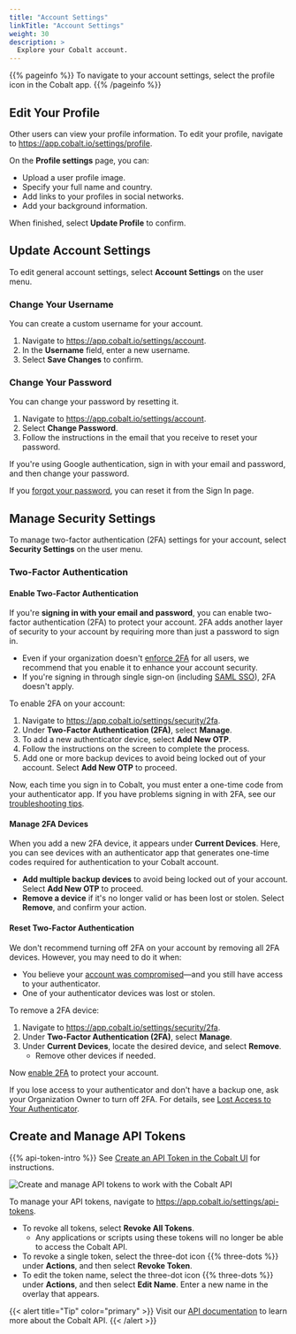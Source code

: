 ```yaml
---
title: "Account Settings"
linkTitle: "Account Settings"
weight: 30
description: >
  Explore your Cobalt account.
---
```


{{% pageinfo %}}
To navigate to your account settings, select the profile icon in the Cobalt app.
{{% /pageinfo %}}

## Edit Your Profile

Other users can view your profile information. To edit your profile, navigate to https://app.cobalt.io/settings/profile.

On the **Profile settings** page, you can:

- Upload a user profile image.
- Specify your full name and country.
- Add links to your profiles in social networks.
- Add your background information.

When finished, select **Update Profile** to confirm.

## Update Account Settings

To edit general account settings, select **Account Settings** on the user menu.

<!--Update
![Adjust your account settings](/deepdive/AccountSettings.png "Account Settings page")
-->

### Change Your Username

You can create a custom username for your account.

1. Navigate to https://app.cobalt.io/settings/account.
1. In the **Username** field, enter a new username.
1. Select **Save Changes** to confirm.

### Change Your Password

You can change your password by resetting it.

1. Navigate to https://app.cobalt.io/settings/account.
1. Select **Change Password**.
1. Follow the instructions in the email that you receive to reset your password.

If you're using Google authentication, sign in with your email and password, and then change your password.

If you [forgot your password](/platform-deep-dive/cobalt-account/account-recovery/#forgot-your-password), you can reset it from the Sign In page.

## Manage Security Settings

To manage two-factor authentication (2FA) settings for your account, select **Security Settings** on the user menu.

### Two-Factor Authentication

#### Enable Two-Factor Authentication

If you're **signing in with your email and password**, you can enable two-factor authentication (2FA) to protect your account. 2FA adds another layer of security to your account by requiring more than just a password to sign in.

- Even if your organization doesn't [enforce 2FA](/platform-deep-dive/collaboration/organization/organization-settings/enforce-2fa/) for all users, we recommend that you enable it to enhance your account security.
- If you're signing in through single sign-on (including [SAML SSO](/getting-started/sign-in/#saml-sso)), 2FA doesn't apply.

<!--Update
![Configure 2FA for your account](/deepdive/SecuritySettings.png "Two-factor authentication page")
-->

To enable 2FA on your account:

1. Navigate to https://app.cobalt.io/settings/security/2fa.
1. Under **Two-Factor Authentication (2FA)**, select **Manage**.
1. To add a new authenticator device, select **Add New OTP**.
1. Follow the instructions on the screen to complete the process.
1. Add one or more backup devices to avoid being locked out of your account. Select **Add New OTP** to proceed.

Now, each time you sign in to Cobalt, you must enter a one-time code from your authenticator app. If you have problems signing in with 2FA, see our [troubleshooting tips](/platform-deep-dive/cobalt-account/account-recovery/#problems-with-two-factor-authentication).

#### Manage 2FA Devices

When you add a new 2FA device, it appears under **Current Devices**. Here, you can see devices with an authenticator app that generates one-time codes required for authentication to your Cobalt account.

- **Add multiple backup devices** to avoid being locked out of your account. Select **Add New OTP** to proceed.
- **Remove a device** if it's no longer valid or has been lost or stolen. Select **Remove**, and confirm your action.

#### Reset Two-Factor Authentication

We don't recommend turning off 2FA on your account by removing all 2FA devices. However, you may need to do it when:

- You believe your [account was compromised](/platform-deep-dive/cobalt-account/account-recovery/#account-was-compromised)—and you still have access to your authenticator.
- One of your authenticator devices was lost or stolen.

To remove a 2FA device:

1. Navigate to https://app.cobalt.io/settings/security/2fa.
1. Under **Two-Factor Authentication (2FA)**, select **Manage**.
1. Under **Current Devices**, locate the desired device, and select **Remove**.
    - Remove other devices if needed.

Now [enable 2FA](#enable-two-factor-authentication) to protect your account.

If you lose access to your authenticator and don't have a backup one, ask your Organization Owner to turn off 2FA. For details, see [Lost Access to Your Authenticator](/platform-deep-dive/cobalt-account/account-recovery/#lost-access-to-your-authenticator).

## Create and Manage API Tokens

{{% api-token-intro %}} See [Create an API Token in the Cobalt UI](/apiusecases/create_asset/#create-an-api-token-in-the-cobalt-ui) for instructions.

![Create and manage API tokens to work with the Cobalt API](/deepdive/SettingsAPITokens.png "API Tokens page")

To manage your API tokens, navigate to https://app.cobalt.io/settings/api-tokens.

- To revoke all tokens, select **Revoke All Tokens**.
  - Any applications or scripts using these tokens will no longer be able to access the Cobalt API.
- To revoke a single token, select the three-dot icon {{% three-dots %}} under **Actions**, and then select **Revoke Token**.
- To edit the token name, select the three-dot icon {{% three-dots %}} under **Actions**, and then select **Edit Name**. Enter a new name in the overlay that appears.

{{< alert title="Tip" color="primary" >}}
Visit our [API documentation](https://docs.cobalt.io/v2/) to learn more about the Cobalt API.
{{< /alert >}}
